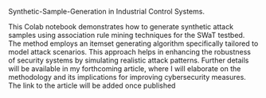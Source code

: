 Synthetic-Sample-Generation in Industrial Control Systems.


This Colab notebook demonstrates how to generate synthetic attack samples using association rule mining techniques for the SWaT testbed. The method employs an itemset generating algorithm specifically tailored to model attack scenarios. This approach helps in enhancing the robustness of security systems by simulating realistic attack patterns. 
Further details will be available in my forthcoming article, where I will elaborate on the methodology and its implications for improving cybersecurity measures. The link to the article will be added once published
